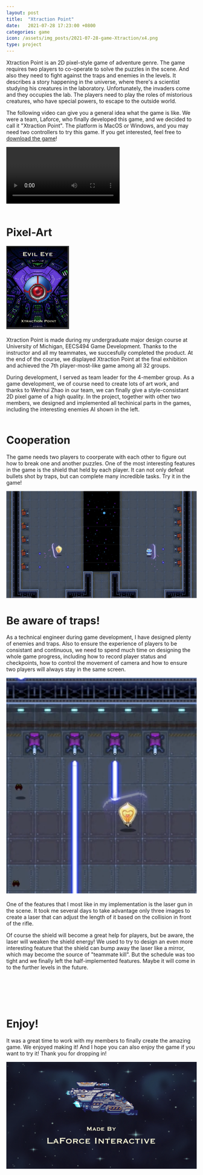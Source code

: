 ```yaml
---
layout: post
title:  "Xtraction Point"
date:   2021-07-28 17:23:00 +0800
categories: game
icon: /assets/img_posts/2021-07-28-game-Xtraction/x4.png
type: project
---
```

Xtraction Point is an 2D pixel-style game of adventure genre. The game requires two players to co-operate to solve the puzzles in the scene. And also they need to fight against the traps and enemies in the levels. It describes a story happening in the universe, where there's a scientist studying his creatures in the laboratory. Unfortunately, the invaders come and they occupies the lab. The players need to play the roles of mistorious creatures, who have special powers, to escape to the outside world.

The following video can give you a general idea what the game is like. We were a team, Laforce, who finally developed this game, and we decided to call it "Xtraction Point". The platform is MacOS or Windows, and you may need two controllers to try this game. If you get interested, feel free to [download the game](https://www.indiedb.com/games/xtraction-point/downloads/xtraction)!

<div class="home">
  <video class="youtube-item" controls>
    <source src="/assets/img_posts/2021-07-28-game-Xtraction/xv.mp4" type="video/mp4">
  </video>
</div>

<br>

# Pixel-Art

<div class="home">
  <img class="image-inline-left" src="/assets/img_posts/2021-07-28-game-Xtraction/x2.jpg" style="height:220px;">
</div>
<br>
Xtraction Point is made during my undergraduate major design course at University of Michigan, EECS494 Game Development. Thanks to the instructor and all my teammates, we succesfully completed the product. At the end of the course, we displayed Xtraction Point at the final exhibition and achieved the 7th player-most-like game among all 32 groups.

During development, I served as team leader for the 4-member group. As a game development, we of course need to create lots of art work, and thanks to Wenhui Zhao in our team, we can finally give a style-consistant 2D pixel game of a high quality. In the project, together with other two members, we designed and implemented all techinical parts in the games, including the interesting enemies AI shown in the left.
<br>
<br>

# Cooperation

The game needs two players to coorperate with each other to figure out how to break one and another puzzles. One of the most interesting features in the game is the shield that held by each player. It can not only defeat bullets shot by traps, but can complete many incredible tasks. Try it in the game!

<div class="home">
  <img class="image-item" src="/assets/img_posts/2021-07-28-game-Xtraction/x6.png">
</div>

# Be aware of traps!

As a technical engineer during game development, I have designed plenty of enemies and traps. Also to ensure the experience of players to be consistant and continuous, we need to spend much time on designing the whole game progress, including how to record player status and checkpoints, how to control the movement of camera and how to ensure two players will always stay in the same screen.

<div class="home">
  <img class="image-inline-left" src="/assets/img_posts/2021-07-28-game-Xtraction/x8.png">
</div>
<br>
One of the features that I most like in my implementation is the laser gun in the scene. It took me several days to take advantage only three images to create a laser that can adjust the length of it based on the collision in front of the rifle.

Of course the shield will become a great help for players, but be aware, the laser will weaken the shield energy! We used to try to design an even more interesting feature that the shield can bump away the laser like a mirror, which may become the source of "teammate kill". But the schedule was too tight and we finally left the half-implemented features. Maybe it will come in to the further levels in the future.
<br>
<br>
<br>
<br>
<br>
<br>

# Enjoy!
It was a great time to work with my members to finally create the amazing game. We enjoyed making it! And I hope you can also enjoy the game if you want to try it! Thank you for dropping in!

<div class="home">
  <img class="image-item" src="/assets/img_posts/2021-07-28-game-Xtraction/x1.png">
</div>